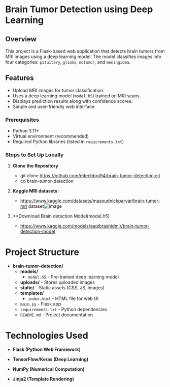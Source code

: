 # Brain Tumor Detection using Deep Learning

## Overview
This project is a Flask-based web application that detects brain tumors from MRI images using a deep learning model. The model classifies images into four categories: `pituitary`, `glioma`, `notumor`, and `meningioma`.

## Features
- Upload MRI images for tumor classification.
- Uses a deep learning model (`model.h5`) trained on MRI scans.
- Displays prediction results along with confidence scores.
- Simple and user-friendly web interface.

### Prerequisites
- Python 3.11+
- Virtual environment (recommended)
- Required Python libraries (listed in `requirements.txt`)

### Steps to Set Up Locally

1. **Clone the Repository**

   - git clone https://github.com/mtechbro94/brain-tumor-detection.git
   - cd brain-tumor-detection
2. **Kaggle MRI datasets:**
   - https://www.kaggle.com/datasets/masoudnickparvar/brain-tumor-mri dataset![image](https://github.com/user-attachments/assets/ebe4a13d-e4b9-460f-8d26-08092534c6cf)
3. **Download Brain detection Model(model.h5)
   - https://www.kaggle.com/models/aaqibrashidmir/brain-tumor-detection-model


# Project Structure

- **brain-tumor-detection/**
  - **models/**
    - `model.h5` - Pre-trained deep learning model
  - **uploads/** - Stores uploaded images
  - **static/** - Static assets (CSS, JS, images)
  - **templates/**
    - `index.html` - HTML file for web UI
  - `main.py` - Flask app
  - `requirements.txt` - Python dependencies
  - `README.md` - Project documentation

# Technologies Used
- **Flask (Python Web Framework)**

- **TensorFlow/Keras (Deep Learning)**

- **NumPy (Numerical Computation)**

- **Jinja2 (Template Rendering)**
